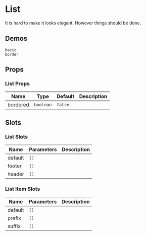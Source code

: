 # List

It is hard to make it looks elegant. However things should be done.

<!--single-column-->

## Demos

```demo
basic
border
```

## Props

### List Props

| Name     | Type      | Default | Description |
| -------- | --------- | ------- | ----------- |
| bordered | `boolean` | `false` |             |

## Slots

### List Slots

| Name    | Parameters | Description |
| ------- | ---------- | ----------- |
| default | `()`       |             |
| footer  | `()`       |             |
| header  | `()`       |             |

### List Item Slots

| Name    | Parameters | Description |
| ------- | ---------- | ----------- |
| default | `()`       |             |
| prefix  | `()`       |             |
| suffix  | `()`       |             |
